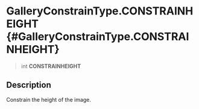 GalleryConstrainType.CONSTRAINHEIGHT {#GalleryConstrainType.CONSTRAINHEIGHT}
====================================

> int **CONSTRAINHEIGHT**

Description
-----------

Constrain the height of the image.
